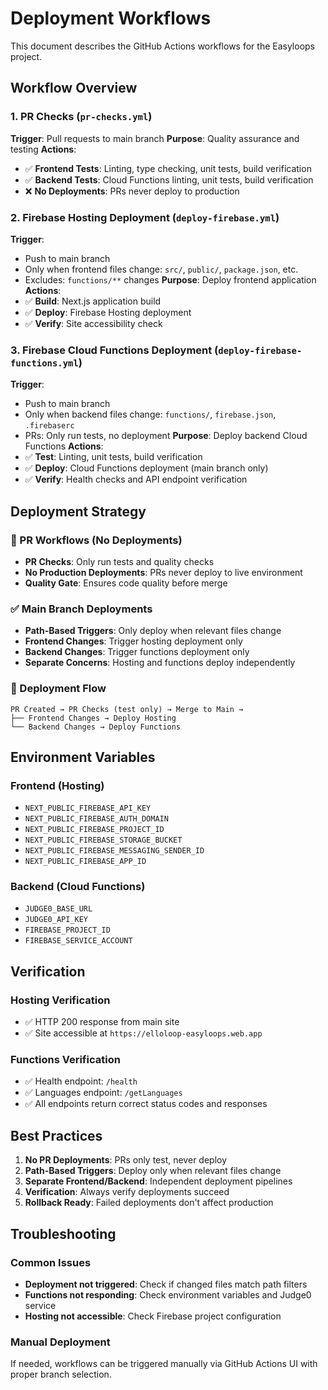 # Deployment Workflows

This document describes the GitHub Actions workflows for the Easyloops project.

## Workflow Overview

### 1. PR Checks (`pr-checks.yml`)

**Trigger**: Pull requests to main branch
**Purpose**: Quality assurance and testing
**Actions**:

- ✅ **Frontend Tests**: Linting, type checking, unit tests, build verification
- ✅ **Backend Tests**: Cloud Functions linting, unit tests, build verification
- ❌ **No Deployments**: PRs never deploy to production

### 2. Firebase Hosting Deployment (`deploy-firebase.yml`)

**Trigger**:

- Push to main branch
- Only when frontend files change: `src/`, `public/`, `package.json`, etc.
- Excludes: `functions/**` changes
  **Purpose**: Deploy frontend application
  **Actions**:
- ✅ **Build**: Next.js application build
- ✅ **Deploy**: Firebase Hosting deployment
- ✅ **Verify**: Site accessibility check

### 3. Firebase Cloud Functions Deployment (`deploy-firebase-functions.yml`)

**Trigger**:

- Push to main branch
- Only when backend files change: `functions/`, `firebase.json`, `.firebaserc`
- PRs: Only run tests, no deployment
  **Purpose**: Deploy backend Cloud Functions
  **Actions**:
- ✅ **Test**: Linting, unit tests, build verification
- ✅ **Deploy**: Cloud Functions deployment (main branch only)
- ✅ **Verify**: Health checks and API endpoint verification

## Deployment Strategy

### 🚫 PR Workflows (No Deployments)

- **PR Checks**: Only run tests and quality checks
- **No Production Deployments**: PRs never deploy to live environment
- **Quality Gate**: Ensures code quality before merge

### ✅ Main Branch Deployments

- **Path-Based Triggers**: Only deploy when relevant files change
- **Frontend Changes**: Trigger hosting deployment only
- **Backend Changes**: Trigger functions deployment only
- **Separate Concerns**: Hosting and functions deploy independently

### 🔄 Deployment Flow

```
PR Created → PR Checks (test only) → Merge to Main →
├── Frontend Changes → Deploy Hosting
└── Backend Changes → Deploy Functions
```

## Environment Variables

### Frontend (Hosting)

- `NEXT_PUBLIC_FIREBASE_API_KEY`
- `NEXT_PUBLIC_FIREBASE_AUTH_DOMAIN`
- `NEXT_PUBLIC_FIREBASE_PROJECT_ID`
- `NEXT_PUBLIC_FIREBASE_STORAGE_BUCKET`
- `NEXT_PUBLIC_FIREBASE_MESSAGING_SENDER_ID`
- `NEXT_PUBLIC_FIREBASE_APP_ID`

### Backend (Cloud Functions)

- `JUDGE0_BASE_URL`
- `JUDGE0_API_KEY`
- `FIREBASE_PROJECT_ID`
- `FIREBASE_SERVICE_ACCOUNT`

## Verification

### Hosting Verification

- ✅ HTTP 200 response from main site
- ✅ Site accessible at `https://elloloop-easyloops.web.app`

### Functions Verification

- ✅ Health endpoint: `/health`
- ✅ Languages endpoint: `/getLanguages`
- ✅ All endpoints return correct status codes and responses

## Best Practices

1. **No PR Deployments**: PRs only test, never deploy
2. **Path-Based Triggers**: Deploy only when relevant files change
3. **Separate Frontend/Backend**: Independent deployment pipelines
4. **Verification**: Always verify deployments succeed
5. **Rollback Ready**: Failed deployments don't affect production

## Troubleshooting

### Common Issues

- **Deployment not triggered**: Check if changed files match path filters
- **Functions not responding**: Check environment variables and Judge0 service
- **Hosting not accessible**: Check Firebase project configuration

### Manual Deployment

If needed, workflows can be triggered manually via GitHub Actions UI with proper branch selection.
